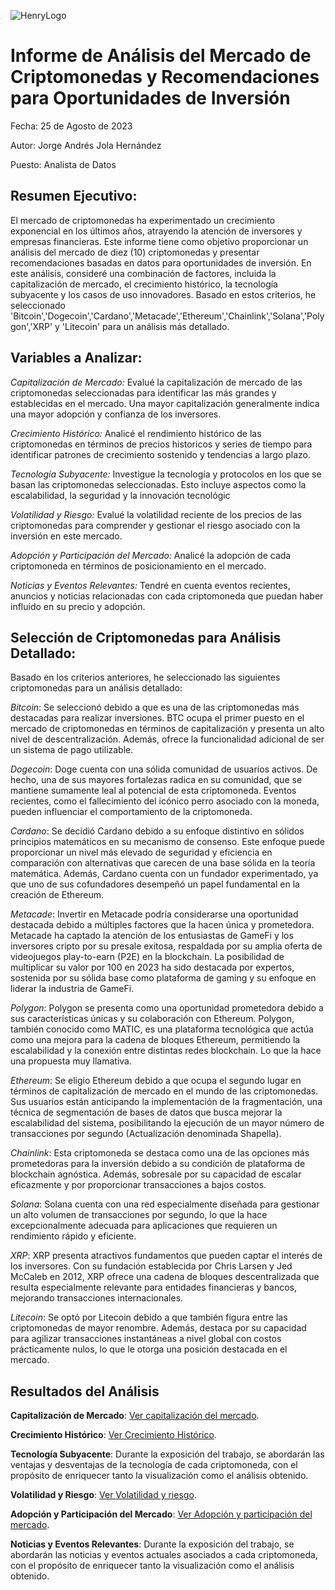 ![HenryLogo](https://d31uz8lwfmyn8g.cloudfront.net/Assets/logo-henry-white-lg.png)

# Informe de Análisis del Mercado de Criptomonedas y Recomendaciones para Oportunidades de Inversión

Fecha: 25 de Agosto de 2023

Autor: Jorge Andrés Jola Hernández

Puesto: Analista de Datos

## Resumen Ejecutivo:

El mercado de criptomonedas ha experimentado un crecimiento exponencial en los últimos años, atrayendo la atención de inversores y empresas financieras. Este informe tiene como objetivo proporcionar un análisis del mercado de diez (10) criptomonedas y presentar recomendaciones basadas en datos para oportunidades de inversión. En este análisis, consideré una combinación de factores, incluida la capitalización de mercado, el crecimiento histórico, la tecnología subyacente y los casos de uso innovadores. Basado en estos criterios, he seleccionado 'Bitcoin','Dogecoin','Cardano','Metacade','Ethereum','Chainlink','Solana','Polygon','XRP' y 'Litecoin' para un análisis más detallado.

## Variables a Analizar:

*Capitalización de Mercado:* Evalué la capitalización de mercado de las criptomonedas seleccionadas para identificar las más grandes y establecidas en el mercado. Una mayor capitalización generalmente indica una mayor adopción y confianza de los inversores.

*Crecimiento Histórico:* Analicé el rendimiento histórico de las criptomonedas en términos de precios historicos y series de tiempo para identificar patrones de crecimiento sostenido y tendencias a largo plazo.

*Tecnología Subyacente:* Investigue la tecnología y protocolos en los que se basan las criptomonedas seleccionadas. Esto incluye aspectos como la escalabilidad, la seguridad y la innovación tecnológic

*Volatilidad y Riesgo:* Evalué la volatilidad reciente de los precios de las criptomonedas para comprender y gestionar el riesgo asociado con la inversión en este mercado.

*Adopción y Participación del Mercado:* Analicé la adopción de cada criptomoneda en términos de posicionamiento en el mercado.

*Noticias y Eventos Relevantes:* Tendré en cuenta eventos recientes, anuncios y noticias relacionadas con cada criptomoneda que puedan haber influido en su precio y adopción.

## Selección de Criptomonedas para Análisis Detallado:

Basado en los criterios anteriores, he seleccionado las siguientes criptomonedas para un análisis detallado:

*Bitcoin*: Se seleccionó debido a que es una de las criptomonedas más destacadas para realizar inversiones. BTC ocupa el primer puesto en el mercado de criptomonedas en términos de capitalización y presenta un alto nivel de descentralización. Además, ofrece la funcionalidad adicional de ser un sistema de pago utilizable.

*Dogecoin*: Doge cuenta con una sólida comunidad de usuarios activos. De hecho, una de sus mayores fortalezas radica en su comunidad, que se mantiene sumamente leal al potencial de esta criptomoneda. Eventos recientes, como el fallecimiento del icónico perro asociado con la moneda, pueden influenciar el comportamiento de la criptomoneda.

*Cardano*: Se decidió Cardano debido a su enfoque distintivo en sólidos principios matemáticos en su mecanismo de consenso. Este enfoque puede proporcionar un nivel más elevado de seguridad y eficiencia en comparación con alternativas que carecen de una base sólida en la teoría matemática. Además, Cardano cuenta con un fundador experimentado, ya que uno de sus cofundadores desempeñó un papel fundamental en la creación de Ethereum.

*Metacade*: Invertir en Metacade podría considerarse una oportunidad destacada debido a múltiples factores que la hacen única y prometedora. Metacade ha captado la atención de los entusiastas de GameFi y los inversores cripto por su presale exitosa, respaldada por su amplia oferta de videojuegos play-to-earn (P2E) en la blockchain. La posibilidad de multiplicar su valor por 100 en 2023 ha sido destacada por expertos, sostenida por su sólida base como plataforma de gaming y su enfoque en liderar la industria de GameFi.

*Polygon*: Polygon se presenta como una oportunidad prometedora debido a sus características únicas y su colaboración con Ethereum. Polygon, también conocido como MATIC, es una plataforma tecnológica que actúa como una mejora para la cadena de bloques Ethereum, permitiendo la escalabilidad y la conexión entre distintas redes blockchain. Lo que la hace una propuesta muy llamativa.

*Ethereum*: Se eligio Ethereum debido a que ocupa el segundo lugar en términos de capitalización de mercado en el mundo de las criptomonedas. Sus usuarios están anticipando la implementación de la fragmentación, una técnica de segmentación de bases de datos que busca mejorar la escalabilidad del sistema, posibilitando la ejecución de un mayor número de transacciones por segundo (Actualización denominada Shapella).

*Chainlink*: Esta criptomoneda se destaca como una de las opciones más prometedoras para la inversión debido a su condición de plataforma de blockchain agnóstica. Además, sobresale por su capacidad de escalar eficazmente y por proporcionar transacciones a bajos costos.

*Solana*: Solana cuenta con una red especialmente diseñada para gestionar un alto volumen de transacciones por segundo, lo que la hace excepcionalmente adecuada para aplicaciones que requieren un rendimiento rápido y eficiente. 

*XRP*: XRP presenta atractivos fundamentos que pueden captar el interés de los inversores. Con su fundación establecida por Chris Larsen y Jed McCaleb en 2012, XRP ofrece una cadena de bloques descentralizada que resulta especialmente relevante para entidades financieras y bancos, mejorando transacciones internacionales.

*Litecoin*: Se optó por Litecoin debido a que también figura entre las criptomonedas de mayor renombre. Además, destaca por su capacidad para agilizar transacciones instantáneas a nivel global con costos prácticamente nulos, lo que le otorga una posición destacada en el mercado.

## Resultados del Análisis

**Capitalización de Mercado**: [Ver capitalización del mercado](EDA_Crypto.ipynb).

**Crecimiento Histórico**: [Ver Crecimiento Histórico](EDA_Crypto.ipynb).

**Tecnología Subyacente**: Durante la exposición del trabajo, se abordarán las ventajas y desventajas de la tecnología de cada criptomoneda, con el propósito de enriquecer tanto la visualización como el análisis obtenido.

**Volatilidad y Riesgo**: [Ver Volatilidad y riesgo](EDA_Crypto.ipynb).

**Adopción y Participación del Mercado**: [Ver Adopción y participación del mercado](EDA_Crypto.ipynb).

**Noticias y Eventos Relevantes**: Durante la exposición del trabajo, se abordarán las noticias y eventos actuales asociados a cada criptomoneda, con el propósito de enriquecer tanto la visualización como el análisis obtenido.

